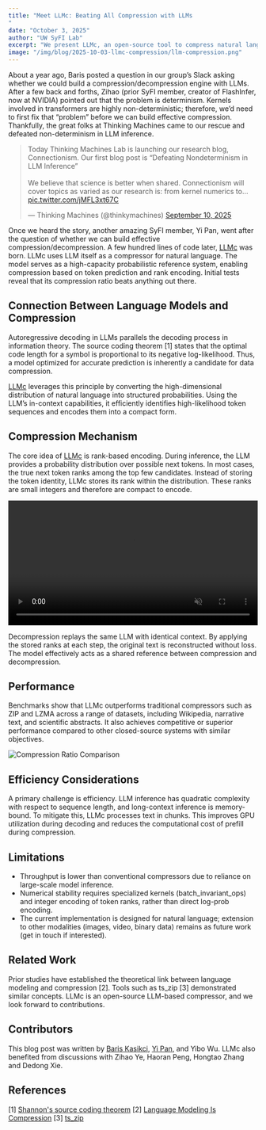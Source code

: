 ```yaml
---
title: "Meet LLMc: Beating All Compression with LLMs
"
date: "October 3, 2025"
author: "UW SyFI Lab"
excerpt: "We present LLMc, an open-source tool to compress natural language using LLMs as the world's most reference-packed dictionary."
image: "/img/blog/2025-10-03-llmc-compression/llm-compression.png"
---
```


About a year ago, Baris posted a question in our group’s Slack asking whether we could build a compression/decompression engine with LLMs. After a few back and forths, Zihao (prior SyFI member, creator of FlashInfer, now at NVIDIA) pointed out that the problem is determinism. Kernels involved in transformers are highly non-deterministic; therefore, we’d need to first fix that “problem” before we can build effective compression. Thankfully, the great folks at Thinking Machines came to our rescue and defeated non-determinism in LLM inference.


<blockquote class="twitter-tweet" data-width="350" data-cards="hidden" data-conversation="none" data-align="center"><p lang="en" dir="ltr">Today Thinking Machines Lab is launching our research blog, Connectionism. Our first blog post is “Defeating Nondeterminism in LLM Inference”<br><br>We believe that science is better when shared. Connectionism will cover topics as varied as our research is: from kernel numerics to… <a href="https://t.co/jMFL3xt67C">pic.twitter.com/jMFL3xt67C</a></p>&mdash; Thinking Machines (@thinkymachines) <a href="https://twitter.com/thinkymachines/status/1965826369721623001?ref_src=twsrc%5Etfw">September 10, 2025</a></blockquote>

Once we heard the story, another amazing SyFI member, Yi Pan, went after the question of whether we can build effective compression/decompression. A few hundred lines of code later, [LLMc](https://github.com/uw-syfi/LLMc) was born. LLMc uses LLM itself as a compressor for natural language. The model serves as a high-capacity probabilistic reference system, enabling compression based on token prediction and rank encoding. Initial tests reveal that its compression ratio beats anything out there.

## Connection Between Language Models and Compression

Autoregressive decoding in LLMs parallels the decoding process in information theory. The source coding theorem [1] states that the optimal code length for a symbol is proportional to its negative log-likelihood. Thus, a model optimized for accurate prediction is inherently a candidate for data compression.

[LLMc](https://github.com/uw-syfi/LLMc) leverages this principle by converting the high-dimensional distribution of natural language into structured probabilities. Using the LLM’s in-context capabilities, it efficiently identifies high-likelihood token sequences and encodes them into a compact form.


## Compression Mechanism

The core idea of [LLMc](https://github.com/uw-syfi/LLMc) is rank-based encoding. During inference, the LLM provides a probability distribution over possible next tokens. In most cases, the true next token ranks among the top few candidates. Instead of storing the token identity, LLMc stores its rank within the distribution. These ranks are small integers and therefore are compact to encode.

<video autoplay loop muted width="100%">
  <source src="/img/blog/2025-10-03-llmc-compression/llm-compression.webm" type="video/webm">
  Your browser does not support the video tag.
</video>

Decompression replays the same LLM with identical context. By applying the stored ranks at each step, the original text is reconstructed without loss. The model effectively acts as a shared reference between compression and decompression.

## Performance

Benchmarks show that LLMc outperforms traditional compressors such as ZIP and LZMA across a range of datasets, including Wikipedia, narrative text, and scientific abstracts. It also achieves competitive or superior performance compared to other closed-source systems with similar objectives.

![Compression Ratio Comparison](/img/blog/2025-10-03-llmc-compression/result.png)

## Efficiency Considerations

A primary challenge is efficiency. LLM inference has quadratic complexity with respect to sequence length, and long-context inference is memory-bound. To mitigate this, LLMc processes text in chunks. This improves GPU utilization during decoding and reduces the computational cost of prefill during compression.

## Limitations

* Throughput is lower than conventional compressors due to reliance on large-scale model inference.
* Numerical stability requires specialized kernels (batch_invariant_ops) and integer encoding of token ranks, rather than direct log-prob encoding.
* The current implementation is designed for natural language; extension to other modalities (images, video, binary data) remains as future work (get in touch if interested).

## Related Work

Prior studies have established the theoretical link between language modeling and compression [2]. Tools such as ts_zip [3] demonstrated similar concepts. LLMc is an open-source LLM-based compressor, and we look forward to contributions.

## Contributors

This blog post was written by [Baris Kasikci](https://homes.cs.washington.edu/~baris/), [Yi Pan](https://conless.dev/), and Yibo Wu. LLMc also benefited from discussions with Zihao Ye, Haoran Peng, Hongtao Zhang and Dedong Xie.


## References

[1] [Shannon's source coding theorem](https://en.wikipedia.org/wiki/Shannon%27s_source_coding_theorem)
[2] [Language Modeling Is Compression](https://arxiv.org/abs/2309.10668)
[3] [ts_zip](https://bellard.org/ts_zip/)

